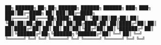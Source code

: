   ██╗ ██████╗  ██╗  ██╗ ██████╗     ██████╗ ██████╗ ███╗   ███╗
 ███║██╔═████╗ ██║ ███║██╔═████╗   ██╔════╝██╔═══██╗████╗ ████║
 ╚██║██║██╔██║ ██║ ╚██║██║██╔██║   ██║     ██║   ██║██╔████╔██║
  ██║████╔╝██║ ██║  ██║████╔╝██║   ██║     ██║   ██║██║╚██╔╝██║
  ██║╚██████╔╝ ██║  ██║╚██████╔╝██╗╚██████╗╚██████╔╝██║ ╚═╝ ██║
  ╚═╝ ╚═════╝  ╚═╝  ╚═╝ ╚═════╝ ╚═╝ ╚═════╝ ╚═════╝ ╚═╝     ╚═╝

<!---
tkp-8/tkp-8 is a ✨ special ✨ repository because its `README.md` (this file) appears on your GitHub profile.
You can click the Preview link to take a look at your changes.
--->
